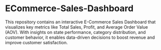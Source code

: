 # ECommerce-Sales-Dashboard
This repository contains an interactive E-Commerce Sales Dashboard that visualizes key metrics like Total Sales, Profit, and Average Order Value (AOV). With insights on state performance, category distribution, and customer behavior, it enables data-driven decisions to boost revenue and improve customer satisfaction.
